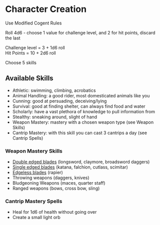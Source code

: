 # Character Creation

Use Modified Cogent Rules

Roll 4d6 - choose 1 value for challenge level, and 2 for hit points, discard the last

Challenge level = 3 + 1d6 roll  
Hit Points = 10 + 2d6 roll  

Choose 5 skills

## Available Skills

* Athletic: swimming, climbing, acrobatics
* Animal Handling: a good rider, most domesticated animals like you
* Cunning: good at persuading, deceiving/lying 
* Survival: good at finding shelter, can always find food and water
* Scholarly: have a vast plethora of knowledge to pull information from
* Stealthy: sneaking around, slight of hand
* Weapon Mastery: mastery with a chosen weapon type (see Weapon Skills)
* Cantrip Mastery: with this skill you can cast 3 cantrips a day (see Cantrip Spells)

### Weapon Mastery Skills

* [Double edged blades][1] (longsword, claymore, broadsword daggers) 
* [Single edged blades][1] (katana, falchion, cutlass, scimitar)
* [Edgeless blades][1] (rapier)
* Throwing weapons (daggers, knives)
* Bludgeoning Weapons (maces, quarter staff)
* Ranged weapons (bows, cross bow, sling)

[1]: https://en.wikipedia.org/wiki/Classification_of_swords


### Cantrip Mastery Spells

* Heal for 1d6 of health without going over
* Create a small light orb
